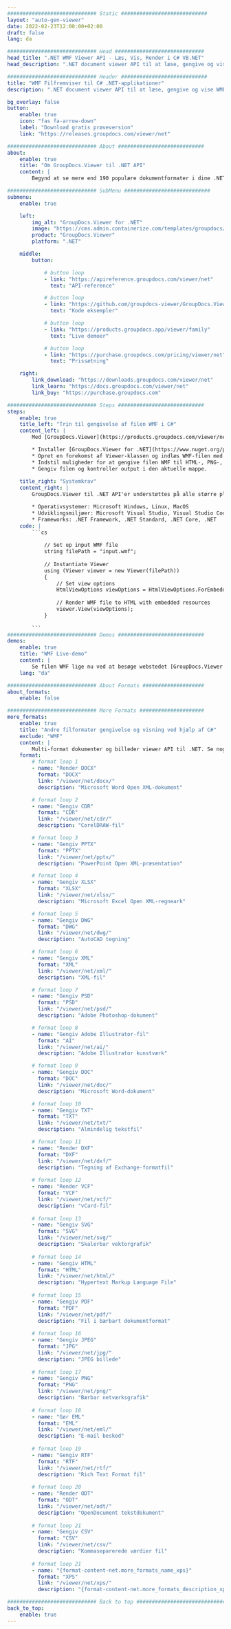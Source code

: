 ```yaml
---
############################# Static ############################
layout: "auto-gen-viewer"
date: 2022-02-23T12:00:00+02:00
draft: false
lang: da

############################# Head #############################
head_title: ".NET WMF Viewer API - Læs, Vis, Render i C# VB.NET"
head_description: ".NET document viewer API til at læse, gengive og vise WMF i enhver type C#, ASP.NET, VB.NET og .NET Core applikationer."

############################# Header ############################
title: "WMF Filfremviser til C# .NET-applikationer" 
description: ".NET document viewer API til at læse, gengive og vise WMF fil i enhver type C#, ASP.NET, VB.NET og .NET Core applikationer. Se de gengivede filer med ægte formatering og layout i HTML5, PDF eller som et billede ved hjælp af et par linjer af koden." 

bg_overlay: false
button:
    enable: true
    icon: "fas fa-arrow-down"
    label: "Download gratis prøveversion"
    link: "https://releases.groupdocs.com/viewer/net"

############################# About ############################
about:
    enable: true
    title: "Om GroupDocs.Viewer til .NET API" 
    content: |
        Begynd at se mere end 190 populære dokumentformater i dine .NET-applikationer ved hjælp af GroupDocs.Viewer til .NET API'er ved at tilføje et par linjer kode. Udviklere kan nemt vise PDF, tekstbehandling, Excel-regneark, præsentation, Visio, Project, Outlook og mange andre populære dokumentformater i HTML5-, billed- eller PDF-tilstande. Dokumentgengivelsen er hurtig, identisk med den originale kildefil, og den kræver ikke installation af yderligere software eller andre eksterne biblioteker.

############################# SubMenu ############################
submenu:
    enable: true

    left:
        img_alt: "GroupDocs.Viewer for .NET"
        image: "https://cms.admin.containerize.com/templates/groupdocs/images/product-logos/90x90-noborder/groupdocs-viewer-net.png"
        product: "GroupDocs.Viewer"
        platform: ".NET"

    middle:
        button:

            # button loop
            - link: "https://apireference.groupdocs.com/viewer/net"
              text: "API-reference"

            # button loop
            - link: "https://github.com/groupdocs-viewer/GroupDocs.Viewer-for-.NET"
              text: "Kode eksempler"

            # button loop
            - link: "https://products.groupdocs.app/viewer/family"
              text: "Live demoer"

            # button loop
            - link: "https://purchase.groupdocs.com/pricing/viewer/net"
              text: "Prissætning"

    right:
        link_download: "https://downloads.groupdocs.com/viewer/net"
        link_learn: "https://docs.groupdocs.com/viewer/net"
        link_buy: "https://purchase.groupdocs.com"

############################# Steps ############################
steps:
    enable: true
    title_left: "Trin til gengivelse af filen WMF i C#" 
    content_left: |
        Med [GroupDocs.Viewer](https://products.groupdocs.com/viewer/net/) kan du gengive WMF til HTML, JPEG, PNG eller PDF i nogle få trin.

        * Installer [GroupDocs.Viewer for .NET](https://www.nuget.org/packages/groupdocs.viewer) ved hjælp af din foretrukne pakkehåndtering. 
        * Opret en forekomst af Viewer-klassen og indlæs WMF-filen med fuld sti. 
        * Indstil muligheder for at gengive filen WMF til HTML-, PNG-, JPEG- eller PDF-format. 
        * Gengiv filen og kontroller output i den aktuelle mappe. 
        
    title_right: "Systemkrav" 
    content_right: |
        GroupDocs.Viewer til .NET API'er understøttes på alle større platforme og operativsystemer. Før du udfører koden nedenfor, skal du sørge for, at du har følgende forudsætninger installeret på dit system.

        * Operativsystemer: Microsoft Windows, Linux, MacOS 
        * Udviklingsmiljøer: Microsoft Visual Studio, Visual Studio Code, .NET CLI 
        * Frameworks: .NET Framework, .NET Standard, .NET Core, .NET 
    code: |
        ```cs
                        
            // Set up input WMF file
            string filePath = "input.wmf";
        
            // Instantiate Viewer
            using (Viewer viewer = new Viewer(filePath))
            {
            	// Set view options 
            	HtmlViewOptions viewOptions = HtmlViewOptions.ForEmbeddedResources();
                    
            	// Render WMF file to HTML with embedded resources
            	viewer.View(viewOptions);
            }
             
        ```
############################# Demos ############################
demos:
    enable: true
    title: "WMF Live-demo"
    content: |
        Se filen WMF lige nu ved at besøge webstedet [GroupDocs.Viewer Online Apps](https://products.groupdocs.app/viewer/wmf).
    lang: "da"

############################# About Formats ####################
about_formats:
    enable: false

############################# More Formats #####################
more_formats:
    enable: true
    title: "Andre filformater gengivelse og visning ved hjælp af C#"
    exclude: "WMF"
    content: |
        Multi-format dokumenter og billeder viewer API til .NET. Se nogle af de populære filformater nedenfor uden eksterne seere.
    format: 
        # format loop 1
        - name: "Render DOCX"
          format: "DOCX"
          link: "/viewer/net/docx/"
          description: "Microsoft Word Open XML-dokument" 

        # format loop 2
        - name: "Gengiv CDR" 
          format: "CDR"
          link: "/viewer/net/cdr/"
          description: "CorelDRAW-fil" 

        # format loop 3
        - name: "Gengiv PPTX"
          format: "PPTX"
          link: "/viewer/net/pptx/"
          description: "PowerPoint Open XML-præsentation" 

        # format loop 4
        - name: "Gengiv XLSX"
          format: "XLSX"
          link: "/viewer/net/xlsx/"
          description: "Microsoft Excel Open XML-regneark" 

        # format loop 5
        - name: "Gengiv DWG"
          format: "DWG"
          link: "/viewer/net/dwg/"
          description: "AutoCAD tegning"

        # format loop 6
        - name: "Gengiv XML"
          format: "XML"
          link: "/viewer/net/xml/"
          description: "XML-fil"

        # format loop 7
        - name: "Gengiv PSD"
          format: "PSD"
          link: "/viewer/net/psd/"
          description: "Adobe Photoshop-dokument"

        # format loop 8
        - name: "Gengiv Adobe Illustrator-fil"
          format: "AI"
          link: "/viewer/net/ai/"
          description: "Adobe Illustrator kunstværk"

        # format loop 9
        - name: "Gengiv DOC"
          format: "DOC"
          link: "/viewer/net/doc/"
          description: "Microsoft Word-dokument" 

        # format loop 10
        - name: "Gengiv TXT" 
          format: "TXT"
          link: "/viewer/net/txt/"
          description: "Almindelig tekstfil" 

        # format loop 11
        - name: "Render DXF" 
          format: "DXF"
          link: "/viewer/net/dxf/"
          description: "Tegning af Exchange-formatfil"  
          
        # format loop 12
        - name: "Render VCF"
          format: "VCF"
          link: "/viewer/net/vcf/"
          description: "vCard-fil"  
              
        # format loop 13
        - name: "Gengiv SVG"
          format: "SVG"
          link: "/viewer/net/svg/"
          description: "Skalerbar vektorgrafik" 
          
        # format loop 14
        - name: "Gengiv HTML"
          format: "HTML"
          link: "/viewer/net/html/"
          description: "Hypertext Markup Language File" 
          
        # format loop 15
        - name: "Gengiv PDF"
          format: "PDF"
          link: "/viewer/net/pdf/"
          description: "Fil i bærbart dokumentformat"
          
        # format loop 16
        - name: "Gengiv JPEG"
          format: "JPG"
          link: "/viewer/net/jpg/"
          description: "JPEG billede"
          
        # format loop 17
        - name: "Gengiv PNG"
          format: "PNG"
          link: "/viewer/net/png/"
          description: "Bærbar netværksgrafik" 
          
        # format loop 18
        - name: "Gør EML"
          format: "EML"
          link: "/viewer/net/eml/"
          description: "E-mail besked" 
          
        # format loop 19
        - name: "Gengiv RTF"
          format: "RTF"
          link: "/viewer/net/rtf/"
          description: "Rich Text Format fil" 
          
        # format loop 20
        - name: "Render ODT"
          format: "ODT"
          link: "/viewer/net/odt/"
          description: "OpenDocument tekstdokument" 
          
        # format loop 21
        - name: "Gengiv CSV"
          format: "CSV"
          link: "/viewer/net/csv/"
          description: "Kommaseparerede værdier fil" 
          
        # format loop 21
        - name: "{format-content-net.more_formats_name_xps}"
          format: "XPS"
          link: "/viewer/net/xps/"
          description: "{format-content-net.more_formats_description_xps}" 

############################# Back to top ###############################
back_to_top:
    enable: true
---
```

